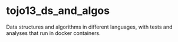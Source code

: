 # tojo13_ds_and_algos
Data structures and algorithms in different languages, with tests and analyses that run in docker containers.
